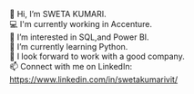 👋 Hi, I’m SWETA KUMARI.<br>
💻 I'm currently working in Accenture.<br>
👀 I’m interested in SQL,and Power BI.<br>
🌱 I’m currently learning Python.<br>
💞️ I look forward to work with a good company.<br>
📫 Connect with me on LinkedIn: https://www.linkedin.com/in/swetakumarivit/
